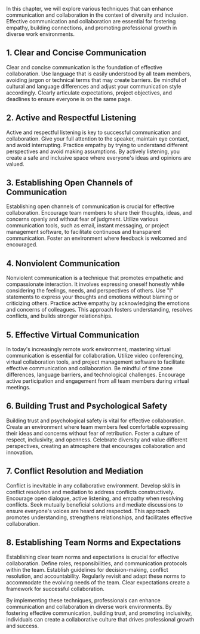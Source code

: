 
In this chapter, we will explore various techniques that can enhance communication and collaboration in the context of diversity and inclusion. Effective communication and collaboration are essential for fostering empathy, building connections, and promoting professional growth in diverse work environments.

## 1\. Clear and Concise Communication

Clear and concise communication is the foundation of effective collaboration. Use language that is easily understood by all team members, avoiding jargon or technical terms that may create barriers. Be mindful of cultural and language differences and adjust your communication style accordingly. Clearly articulate expectations, project objectives, and deadlines to ensure everyone is on the same page.

## 2\. Active and Respectful Listening

Active and respectful listening is key to successful communication and collaboration. Give your full attention to the speaker, maintain eye contact, and avoid interrupting. Practice empathy by trying to understand different perspectives and avoid making assumptions. By actively listening, you create a safe and inclusive space where everyone's ideas and opinions are valued.

## 3\. Establishing Open Channels of Communication

Establishing open channels of communication is crucial for effective collaboration. Encourage team members to share their thoughts, ideas, and concerns openly and without fear of judgment. Utilize various communication tools, such as email, instant messaging, or project management software, to facilitate continuous and transparent communication. Foster an environment where feedback is welcomed and encouraged.

## 4\. Nonviolent Communication

Nonviolent communication is a technique that promotes empathetic and compassionate interaction. It involves expressing oneself honestly while considering the feelings, needs, and perspectives of others. Use "I" statements to express your thoughts and emotions without blaming or criticizing others. Practice active empathy by acknowledging the emotions and concerns of colleagues. This approach fosters understanding, resolves conflicts, and builds stronger relationships.

## 5\. Effective Virtual Communication

In today's increasingly remote work environment, mastering virtual communication is essential for collaboration. Utilize video conferencing, virtual collaboration tools, and project management software to facilitate effective communication and collaboration. Be mindful of time zone differences, language barriers, and technological challenges. Encourage active participation and engagement from all team members during virtual meetings.

## 6\. Building Trust and Psychological Safety

Building trust and psychological safety is vital for effective collaboration. Create an environment where team members feel comfortable expressing their ideas and concerns without fear of retribution. Foster a culture of respect, inclusivity, and openness. Celebrate diversity and value different perspectives, creating an atmosphere that encourages collaboration and innovation.

## 7\. Conflict Resolution and Mediation

Conflict is inevitable in any collaborative environment. Develop skills in conflict resolution and mediation to address conflicts constructively. Encourage open dialogue, active listening, and empathy when resolving conflicts. Seek mutually beneficial solutions and mediate discussions to ensure everyone's voices are heard and respected. This approach promotes understanding, strengthens relationships, and facilitates effective collaboration.

## 8\. Establishing Team Norms and Expectations

Establishing clear team norms and expectations is crucial for effective collaboration. Define roles, responsibilities, and communication protocols within the team. Establish guidelines for decision-making, conflict resolution, and accountability. Regularly revisit and adapt these norms to accommodate the evolving needs of the team. Clear expectations create a framework for successful collaboration.

By implementing these techniques, professionals can enhance communication and collaboration in diverse work environments. By fostering effective communication, building trust, and promoting inclusivity, individuals can create a collaborative culture that drives professional growth and success.
